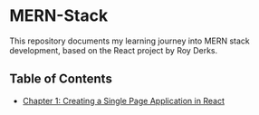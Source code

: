 # MERN-Stack

This repository documents my learning journey into MERN stack development, based on the React project by Roy Derks.

## Table of Contents
- [Chapter 1: Creating a Single Page Application in React](Creating_a_Single-Page_Application_in_React)

